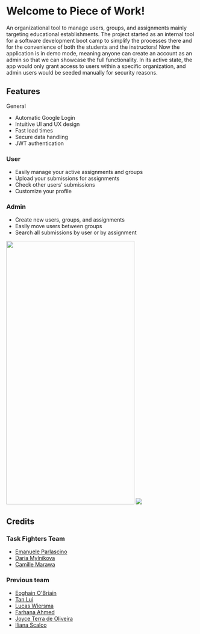 # Welcome to Piece of Work!

An organizational tool to manage users, groups, and assignments mainly targeting educational establishments.
The project started as an internal tool for a software development boot camp to simplify the processes there 
and for the convenience of both the students and the instructors! 
Now the application is in demo mode, meaning anyone can create an account as an admin so that we can showcase the full functionality.
In its active state, the app would only grant access to users within a specific organization, and admin users would be seeded manually for security reasons.

## Features

<div display="flex" flexDirection="row> 
  <div>
  
  ### General
- Automatic Google Login
- Intuitive UI and UX design
- Fast load times
- Secure data handling
- JWT authentication 

### User 
- Easily manage your active assignments and groups
- Upload your submissions for assignments
- Check other users' submissions 
- Customize your profile

### Admin
- Create new users, groups, and assignments
- Easily move users between groups
- Search all submissions by user or by assignment
</div>
  <img src="https://github.com/Task-Fighters/.github/assets/64709477/2a67920e-390b-4ef1-a0d7-c418260eede8" width="340" height="700" float="right"/>  
</div>

<img src="https://github.com/Task-Fighters/.github/assets/64709477/1a24136b-dcf2-42de-84d8-64ddb71754e7"/>


## Credits

### Task Fighters Team
- [Emanuele Parlascino](https://github.com/EmanueleParlascino-Personal)
- [Daria Mylnikova](https://github.com/daashkins)
- [Camille Marawa](https://github.com/CamilleM28)


### Previous team
- [Eoghain O'Briain](https://github.com/EoghainOB)
- [Tan Lui](https://github.com/xploreout)
- [Lucas Wiersma](https://github.com/lucaswiersma)
- [Farhana Ahmed](https://github.com/Farhana-Ahmed)
- [Joyce Terra de Oliveira](https://github.com/aguaholic)
- [Iliana Scalco](https://github.com/dokratos)
